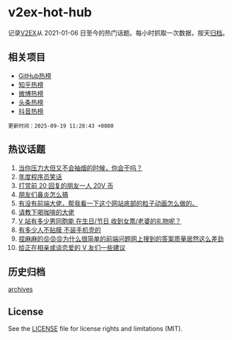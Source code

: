 # v2ex-hot-hub

 记录[V2EX](https://www.v2ex.com/)从 2021-01-06 日至今的热门话题。每小时抓取一次数据，按天[归档](archives)。
 
 ## 相关项目

- [GitHub热榜](https://github.com/lonnyzhang423/github-hot-hub)
- [知乎热榜](https://github.com/lonnyzhang423/zhihu-hot-hub)
- [微博热榜](https://github.com/lonnyzhang423/weibo-hot-hub)
- [头条热榜](https://github.com/lonnyzhang423/toutiao-hot-hub)
- [抖音热榜](https://github.com/lonnyzhang423/douyin-hot-hub)


 `更新时间：2025-09-19 11:28:43 +0800`

## 热议话题

1. [当你压力大但又不会抽烟的时候，你会干吗？](https://www.v2ex.com/t/1160175)
1. [年度程序员笑话](https://www.v2ex.com/t/1160205)
1. [打赏前 20 回复的朋友一人 20V 币](https://www.v2ex.com/t/1160215)
1. [朋友们鼻炎怎么搞](https://www.v2ex.com/t/1160195)
1. [有没有前端大佬，帮我看一下这个网站底部的粒子动画怎么做的。](https://www.v2ex.com/t/1160190)
1. [请教下喝咖啡的大佬](https://www.v2ex.com/t/1160279)
1. [V 站有多少男同胞能 在生日/节日 收到女票/老婆的礼物呢？](https://www.v2ex.com/t/1160194)
1. [有多少人不贴膜 不装手机壳的](https://www.v2ex.com/t/1160247)
1. [捏麻麻的😡😡😡为什么很简单的前端问题网上搜到的答案质量居然这么差劲](https://www.v2ex.com/t/1160278)
1. [给正在相亲或谈恋爱的 V 友们一些建议](https://www.v2ex.com/t/1160375)

## 历史归档

[archives](archives)

## License

See the [LICENSE](LICENSE) file for license rights and limitations (MIT).

